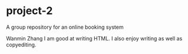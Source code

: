 # project-2
A group repository for an online booking system

Wanmin Zhang
I am good at writing HTML. I also enjoy writing as well as copyediting.
